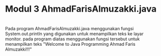 # Modul 3 AhmadFarisAlmuzakki.java
#
Pada program AhmadFarisAlmuzakki.java menggunakan fungsi System.out.println yang digunakan untuk menampilkan teks ke layar monitor. pada program diatas menggunakan fungsi tersebut untuk menampilkan teks "Welcome to Java Programming Ahmad Faris Almuzakki!!!"